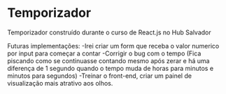 # Temporizador
Temporizador construído durante o curso de React.js no Hub Salvador


Futuras implementações:
-Irei criar um form que receba o valor numerico por input para começar a contar
-Corrigir o bug com o tempo (Fica piscando como se continuasse contando mesmo após zerar
e há uma diferença de 1 segundo quando o tempo muda de horas para minutos e minutos para segundos)
-Treinar o front-end, criar um painel de visualização mais atrativo aos olhos.
